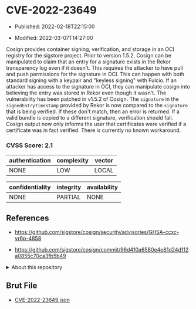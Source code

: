 # CVE-2022-23649

- Published: 2022-02-18T22:15:00

- Modified: 2022-03-07T14:27:00

Cosign provides container signing, verification, and storage in an OCI registry for the sigstore project. Prior to version 1.5.2, Cosign can be manipulated to claim that an entry for a signature exists in the Rekor transparency log even if it doesn't. This requires the attacker to have pull and push permissions for the signature in OCI. This can happen with both standard signing with a keypair and "keyless signing" with Fulcio. If an attacker has access to the signature in OCI, they can manipulate cosign into believing the entry was stored in Rekor even though it wasn't. The vulnerability has been patched in v1.5.2 of Cosign. The `signature` in the `signedEntryTimestamp` provided by Rekor is now compared to the `signature` that is being verified. If these don't match, then an error is returned. If a valid bundle is copied to a different signature, verification should fail. Cosign output now only informs the user that certificates were verified if a certificate was in fact verified. There is currently no known workaround.

### CVSS Score: **2.1**

| authentication | complexity | vector |
| --- | --- | --- |
| NONE | LOW | LOCAL |

| confidentiality | integrity | availability |
| --- | --- | --- |
| NONE | PARTIAL | NONE |

## References

* https://github.com/sigstore/cosign/security/advisories/GHSA-ccxc-vr6p-4858

* https://github.com/sigstore/cosign/commit/96d410a6580e4e81d24d112a0855c70ca3fb5b49

<details>
<summary>About this repository</summary> 

  This repository is part of the project [Live Hack CVE](https://github.com/Live-Hack-CVE). Main website can be found [www.live-hack.org](https://www.live-hack.org) 
  
  Made by [Sn0wAlice](https://github.com/Sn0wAlice) for the people that care about security and need to have a feed of the latest CVEs. Hope you enjoy it, don't forget to star the repo and follow me on [Twitter](https://twitter.com/Sn0wAlice) and [Github](https://github.com/Sn0wAlice). And that is my [personnal website](https://www.alice-snow.me/)

  - [Home Page](https://github.com/Live-Hack-CVE)
  - [Framework](https://github.com/Live-Hack-CVE/cve-framework)
  - [CVE database](https://github.com/Live-Hack-CVE/full_database)
  - [Changelog](https://github.com/Live-Hack-CVE/Changelog)
</details>

## Brut File

* [CVE-2022-23649.json](https://raw.githubusercontent.com/Live-Hack-CVE/full_database/main/cves/2022/CVE-2022-23649.json)

